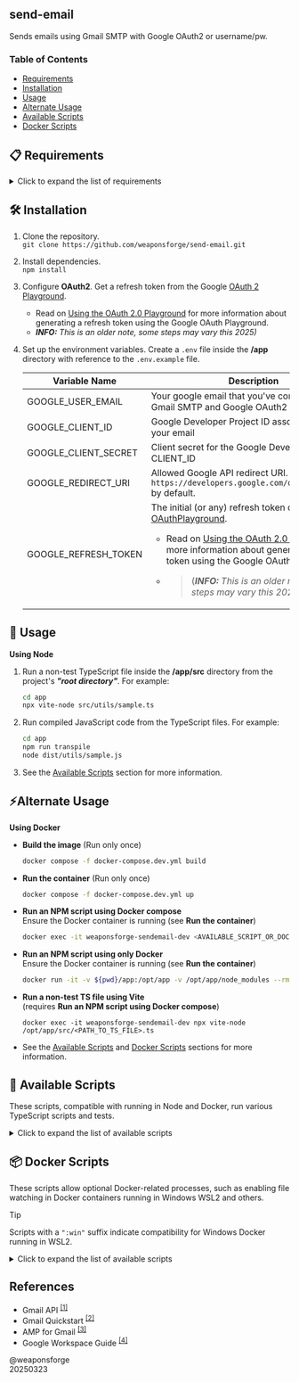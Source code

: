 ## send-email

Sends emails using Gmail SMTP with Google OAuth2 or username/pw.

### Table of Contents

- [Requirements](#-requirements)
- [Installation](#%EF%B8%8F-installation)
- [Usage](#-usage)
- [Alternate Usage](#alternate-usage)
- [Available Scripts](#-available-scripts)
- [Docker Scripts](#-docker-scripts)

## 📋 Requirements

<details>
<summary>Click to expand the list of requirements</summary>

1. Windows 11/Linux OS
2. NodeJS LTS v22 or higher
   ```
   Recommended:
   node: 22.14.0
   npm: 10.9.2
   ```
3. Gmail Account
   - Gmail email/password
   - Optional:
      - Google Cloud Platform project configured with [OAuth2](https://developers.google.com/workspace/guides/configure-oauth-consent) settings and [credentials](https://developers.google.com/workspace/guides/manage-credentials)
      - Read on the Google [Gmail](https://developers.google.com/gmail/api/guides), [SMTP and OAuth2 Setup](https://github.com/weaponsforge/email-sender?tab=readme-ov-file#using-the-oauth-20-playground) sections for more information

### Core Libraries/Frameworks

(Installed via npm)

1. googleapis `v148.0.0`
2. nodemailer `v6.10.0`
3. typescript `v5.8.2` - Compile-time error checker
4. vite-node `v3.0.9`- Runs TS files in development mode
5. vitest `v3.0.9` - Runs tests

</details>

## 🛠️ Installation

1. Clone the repository.<br>
`git clone https://github.com/weaponsforge/send-email.git`

2. Install dependencies.<br>
`npm install`

3. Configure **OAuth2**. Get a refresh token from the Google [OAuth 2 Playground](https://developers.google.com/oauthplayground).
   - Read on [Using the OAuth 2.0 Playground](https://github.com/weaponsforge/email-sender?tab=readme-ov-file#using-the-oauth-20-playground) for more information about generating a refresh token using the Google OAuth Playground.
   - _**INFO:** This is an older note, some steps may vary this 2025)_

4. Set up the environment variables. Create a `.env` file inside the **/app** directory with reference to the `.env.example` file.

   | Variable Name | Description |
   | --- | --- |
   | GOOGLE_USER_EMAIL | Your google email that you've configured for Gmail SMTP and Google OAuth2 |
   | GOOGLE_CLIENT_ID | Google Developer Project ID associated with your email |
   | GOOGLE_CLIENT_SECRET | Client secret for the Google Developer Project CLIENT_ID|
   | GOOGLE_REDIRECT_URI | Allowed Google API redirect URI. Its value is `https://developers.google.com/oauthplayground` by default. |
   | GOOGLE_REFRESH_TOKEN | The initial (or any) refresh token obtained from [OAuthPlayground](https://developers.google.com/oauthplayground).<ul><li>Read on [Using the OAuth 2.0 Playground](https://github.com/weaponsforge/email-sender?tab=readme-ov-file#using-the-oauth-20-playground) for more information about generating a refresh token using the Google OAuth Playground.</li><li><blockquote>(_**INFO:** This is an older note, some steps may vary this 2025)_</blockquote></li></ul> |


## 🚀 Usage

**Using Node**

1. Run a non-test TypeScript file inside the **/app/src** directory from the project's _**"root directory"**_. For example:

   ```bash
   cd app
   npx vite-node src/utils/sample.ts
   ```

2. Run compiled JavaScript code from the TypeScript files. For example:

   ```bash
   cd app
   npm run transpile
   node dist/utils/sample.js
   ```

3. See the [Available Scripts](#-available-scripts) section for more information.

## ⚡Alternate Usage

**Using Docker**

- **Build the image** (Run only once)
   ```bash
   docker compose -f docker-compose.dev.yml build
   ```

- **Run the container** (Run only once)
   ```bash
   docker compose -f docker-compose.dev.yml up
   ```

- **Run an NPM script using Docker compose**<br>
   Ensure the Docker container is running (see **Run the container**)
   ```bash
   docker exec -it weaponsforge-sendemail-dev <AVAILABLE_SCRIPT_OR_DOCKER_SCRIPT>
   ```

- **Run an NPM script using only Docker**<br>
   Ensure the Docker container is running (see **Run the container**)
   ```bash
   docker run -it -v ${pwd}/app:/opt/app -v /opt/app/node_modules --rm weaponsforge/sendemail:dev <AVAILABLE_SCRIPT_OR_DOCKER_SCRIPT>
   ```

- **Run a non-test TS file using Vite**<br>
   (requires **Run an NPM script using Docker compose**)
   ```
   docker exec -it weaponsforge-sendemail-dev npx vite-node /opt/app/src/<PATH_TO_TS_FILE>.ts
   ```

- See the [Available Scripts](#-available-scripts) and [Docker Scripts](#-docker-scripts) sections for more information.


## 📜 Available Scripts

These scripts, compatible with running in Node and Docker, run various TypeScript scripts and tests.

<details>
<summary>Click to expand the list of available scripts</summary>

### A. Running the Codes ⚙️➡️

### `npm run dev`

Runs `vitest` in watch mode, watching file changes and errors to files linked with `*.test.ts` files.

### `npm run watch`

Watches file changes in `.ts` files using the `tsc --watch` option.

### `npm run transpile`

Builds JavaScript, `.d.ts` declaration files, and map files from the TypeScript source files in the `/src` directory.

### `npm run transpile:noemit`

Runs type-checking without generating the JavaScript or declaration files from the TypeScript files in the `/src` and `__tests__` directories.

### B. Testing 🚦✅

### `npm run lint`
Lints TypeScript source codes.

### `npm run lint:fix`
Fixes lint errors in TypeScript files.

### `npm test`
- Runs test scripts defined in `*.test.ts` files with coverage.
- Generates a vitest test report into the **/html** directory.
- Run `npm run report:view` to preview the generated report.

### `npm run test:ui`

- Runs test scripts defined in `*.test.ts` files with coverage.
- Spawns a local report-like website showing each test's real-time status and coverage using vitest-ui
- This script is similar to the vitest **`npm run dev`** script that watches for changes in the `*.test.ts` files but displays the result logs and coverage details in the local website rather than the command line.

### `npm run report:view`

> **NOTE:** This script requires running `npm test` first to generate a test report into the **/html** directory

- Spins up a local web server accessible at `http://localhost:4174/`
- Serves the website contents of a test report from the **/html** directory

</details>

## 📦 Docker Scripts

These scripts allow optional Docker-related processes, such as enabling file watching in Docker containers running in Windows WSL2 and others.

> [!TIP]
> Scripts with a `":win"` suffix indicate compatibility for Windows Docker running in WSL2.

<details>
<summary>Click to expand the list of available scripts</summary>

### Docker run command

Run the Docker containers first using options A or B.

**A. Using Docker compose**

```
docker compose -f docker-compose.dev.yml build
docker compose -f docker-compose.dev.yml up
```

Use the template:

```
docker exec -it weaponsforge-sendemail-dev <AVAILABLE_DOCKER_SCRIPT>
```

**B. Using Only Docker (PowerShell)**

`docker run -it -v ${pwd}/app:/opt/app -v /opt/app/node_modules --rm weaponsforge/sendemail:dev <AVAILABLE_SCRIPT>`

### Scripts

### `npm run docker:debug`

1. Runs the `"/src/utils/sample/sample.ts"` script in containers with debugging enabled in VSCode by default.
2. Replace the `"/src/utils/sample/sample.ts"` file path in the package.json file's `"docker:debug"` script with a target TypeScript file for debugging.
3. Map port **`9229`** to enable debugging VSCode while running in Docker (PowerShell).
   - (A. Using Docker compose):<br>
   `docker exec -it weaponsforge-sendemail-dev npm run docker:debug`
   - (B. Using Only Docker (PowerShell))<br>
   `docker run -it -v ${pwd}/app:/opt/app -v /opt/app/node_modules -p 9229:9229 --rm weaponsforge/sendemail:dev npm run docker:debug`
4. Launch the VSCode debugger using the following configuration:
   ```json
   {
     "version": "0.2.0",
     "configurations": [
       {
         "type": "node",
         "request": "attach",
         "name": "Attach to Docker",
         "address": "localhost",
         "port": 9229,
         "restart": true,
         "skipFiles": ["<node_internals>/**"],
         "localRoot": "${workspaceFolder}/app",
         "remoteRoot": "/opt/app"
       }
     ]
   }
   ```

### `npm run docker:test:ui`

- Docker command counterpart of the `npm run test:ui` script,  compatible with containers running in **Linux** OS.
- Runs test scripts defined in `*.test.ts` files in watch mode with coverage from a container.
- Spawns a local report-like website showing each test's real-time status and coverage using vitest-ui accessible at `http://localhost:51204/__vitest__/`.

### `npm run docker:report:view`

> **NOTE:** This script requires running `npm test` first to generate a test report into the **/html** directory

- Docker command counterpart of the `npm run report:view` script.
- Spins up a local web server accessible at `http://localhost:4174/`
- Serves the website contents of a test report from the host's **/html** directory

### `npm run docker:watch:win`

Watches file changes in `.ts` files using the `tsc --watch` option with `dynamicPriorityPolling` in Docker containers running in Windows WSL2.

### `npm run docker:dev:win`

- Sets and exports the environment variables: `CHOKIDAR_USEPOLLING=1` and `CHOKIDAR_INTERVAL=1000`
- Runs `vitest` in watch mode inside Docker containers running in Windows WSL2, watching file changes and errors to files linked with `*.test.ts` files.

### `npm run docker:test:ui:win`

- Sets and exports the environment variables: `CHOKIDAR_USEPOLLING=1` and `CHOKIDAR_INTERVAL=1000`
- Runs test scripts defined in `*.test.ts` files in watch mode with coverage inside Docker containers running in **Windows WSL2**.
- Spawns a local report-like website showing each test's real-time status and coverage using vitest-ui accessible at `http://localhost:51204/__vitest__/`.

</details>


## References

- Gmail API <sup>[[1]](https://developers.google.com/gmail/api/guides)</sup>
- Gmail Quickstart <sup>[[2]](https://developers.google.com/gmail/api/quickstart/js)</sup>
- AMP for Gmail <sup>[[3]](https://developers.google.com/gmail/ampemail)</sup>
- Google Workspace Guide <sup>[[4]](https://developers.google.com/workspace/guides/get-started)</sup>

@weaponsforge<br>
20250323
